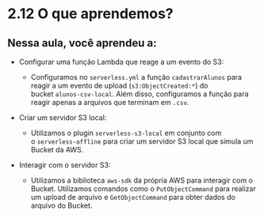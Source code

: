 # 2.12 O que aprendemos?
## Nessa aula, você aprendeu a:

- Configurar uma função Lambda que reage a um evento do S3:
    
    - Configuramos no `serverless.yml` a função `cadastrarAlunos` para reagir a um evento de upload (`s3:ObjectCreated:*`) do bucket `alunos-csv-local`. Além disso, configuramos a função para reagir apenas a arquivos que terminam em `.csv`.
- Criar um servidor S3 local:
    
    - Utilizamos o plugin `serverless-s3-local` em conjunto com o `serverless-offline` para criar um servidor S3 local que simula um Bucket da AWS.
- Interagir com o servidor S3:
    
    - Utilizamos a biblioteca `aws-sdk` da própria AWS para interagir com o Bucket. Utilizamos comandos como o `PutObjectCommand` para realizar um upload de arquivo e `GetObjectCommand` para obter dados do arquivo do Bucket.